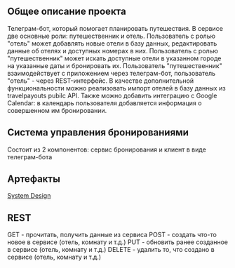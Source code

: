 ## Общее описание проекта
Телеграм-бот, который помогает планировать путешествия. В сервисе две основные роли: путешественник и отель. Пользователь с ролью "отель" может добавлять новые отели в базу данных, редактировать данные об отелях и доступных номерах в них. Пользователь с ролью "путешественник" может искать доступные отели в указанном городе на указанные даты и бронировать их. Пользователь "путешественник" взаимодействует с приложением через телеграм-бот, пользователь "отель" - через REST-интерфейс.
В качестве дополнительной функциональности можно реализовать импорт отелей в базу данных из travelpayouts pubilc API.
Также можно добавить интеграцию с Google Calendar: в календарь пользователя добавляется информация о совершенном им бронировании.

## Система управления бронированиями

Состоит из 2 компонентов: сервис бронирования и клиент в виде телеграм-бота

## Артефакты

[System Design](https://drive.google.com/file/d/1IW97g0MwaemNCmsamIA3MzLtAbG9uwL9/view?usp=sharing)


## REST

GET - прочитать, получить данные из сервиса
POST - создать что-то новое в сервисе (отель, комнату и т.д.)
PUT - обновить ранее созданное в сервисе (отель, комнату и т.д.)
DELETE - удалить то, что создано в сервисе (отель, комнату и т.д.)

